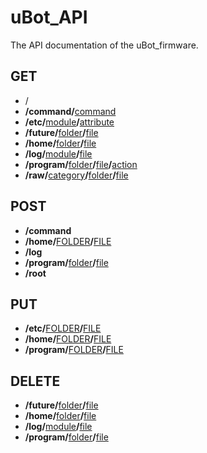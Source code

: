 # uBot_API

The API documentation of the uBot_firmware.


## GET  
  
- /
- __/command/__[command][command]
- __/etc/__[module][module]__/__[attribute][attribute]
- __/future/__[folder][folder]__/__[file][file]
- __/home/__[folder][folder]__/__[file][file]
- __/log/__[module][module]__/__[file][file]
- __/program/__[folder][folder]__/__[file][file]__/__[action][action]
- __/raw/__[category][category]__/__[folder][folder]__/__[file][file]
  
  
## POST
  
- __/command__  
- __/home/__[FOLDER][FOLDER]__/__[FILE][FILE]
- __/log__
- __/program/__[folder][folder]__/__[file][file]
- __/root__  
  
  
## PUT
  
- __/etc/__[FOLDER][FOLDER]__/__[FILE][FILE]
- __/home/__[FOLDER][FOLDER]__/__[FILE][FILE]
- __/program/__[FOLDER][FOLDER]__/__[FILE][FILE]
  
  
## DELETE
  
- __/future/__[folder][folder]__/__[file][file]
- __/home/__[folder][folder]__/__[file][file]
- __/log/__[module][module]__/__[file][file]
- __/program/__[folder][folder]__/__[file][file]
  

[category]: / "Category"
[folder]: / "Folder"
[file]: / "File"
[action]: / "Action"

[module]: / "Module"
[attribute]: / "Attribute"

[command]: / "Command"

[FOLDER]: / "Folder"
[FILE]: / "File"
